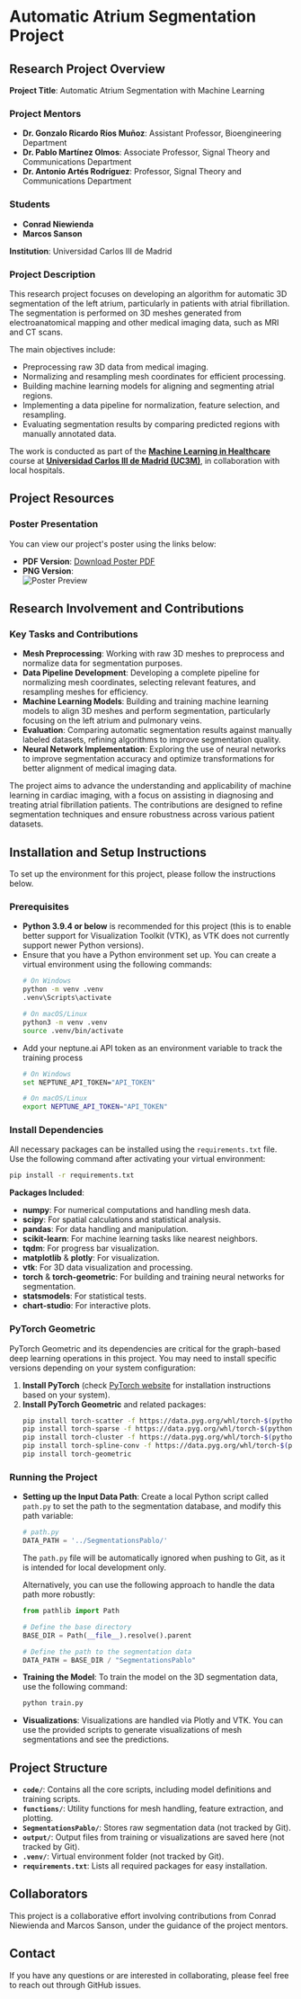 # Automatic Atrium Segmentation Project

## Research Project Overview

**Project Title**: Automatic Atrium Segmentation with Machine Learning

### Project Mentors
- **Dr. Gonzalo Ricardo Ríos Muñoz**: Assistant Professor, Bioengineering Department
- **Dr. Pablo Martínez Olmos**: Associate Professor, Signal Theory and Communications Department
- **Dr. Antonio Artés Rodríguez**: Professor, Signal Theory and Communications Department

### Students
- **Conrad Niewienda**
- **Marcos Sanson**

**Institution**: Universidad Carlos III de Madrid

### Project Description
This research project focuses on developing an algorithm for automatic 3D segmentation of the left atrium, particularly in patients with atrial fibrillation. The segmentation is performed on 3D meshes generated from electroanatomical mapping and other medical imaging data, such as MRI and CT scans.

The main objectives include:
- Preprocessing raw 3D data from medical imaging.
- Normalizing and resampling mesh coordinates for efficient processing.
- Building machine learning models for aligning and segmenting atrial regions.
- Implementing a data pipeline for normalization, feature selection, and resampling.
- Evaluating segmentation results by comparing predicted regions with manually annotated data.

The work is conducted as part of the **[Machine Learning in Healthcare](https://aplicaciones.uc3m.es/cpa/generaFicha?est=350&anio=2024&plan=392&asig=16803&idioma=2)** course at **[Universidad Carlos III de Madrid (UC3M)](https://www.uc3m.es/home)**, in collaboration with local hospitals.

## Project Resources

### Poster Presentation

You can view our project's poster using the links below:

- **PDF Version**: [Download Poster PDF](docs/Automatic_Atrium_Segmentation_Poster.pdf)
- **PNG Version**:  
  ![Poster Preview](docs/Automatic_Atrium_Segmentation_Poster_Image.png)

## Research Involvement and Contributions

### Key Tasks and Contributions
- **Mesh Preprocessing**: Working with raw 3D meshes to preprocess and normalize data for segmentation purposes.
- **Data Pipeline Development**: Developing a complete pipeline for normalizing mesh coordinates, selecting relevant features, and resampling meshes for efficiency.
- **Machine Learning Models**: Building and training machine learning models to align 3D meshes and perform segmentation, particularly focusing on the left atrium and pulmonary veins.
- **Evaluation**: Comparing automatic segmentation results against manually labeled datasets, refining algorithms to improve segmentation quality.
- **Neural Network Implementation**: Exploring the use of neural networks to improve segmentation accuracy and optimize transformations for better alignment of medical imaging data.

The project aims to advance the understanding and applicability of machine learning in cardiac imaging, with a focus on assisting in diagnosing and treating atrial fibrillation patients. The contributions are designed to refine segmentation techniques and ensure robustness across various patient datasets.

## Installation and Setup Instructions

To set up the environment for this project, please follow the instructions below.

### Prerequisites
- **Python 3.9.4 or below** is recommended for this project (this is to enable better support for Visualization Toolkit (VTK), as VTK does not currently support newer Python versions).
- Ensure that you have a Python environment set up. You can create a virtual environment using the following commands:
  ```sh
  # On Windows
  python -m venv .venv
  .venv\Scripts\activate

  # On macOS/Linux
  python3 -m venv .venv
  source .venv/bin/activate
  ```
- Add your neptune.ai API token as an environment variable to track the training process
  ```sh
  # On Windows
  set NEPTUNE_API_TOKEN="API_TOKEN"

  # On macOS/Linux
  export NEPTUNE_API_TOKEN="API_TOKEN"
  ```
### Install Dependencies
All necessary packages can be installed using the `requirements.txt` file. Use the following command after activating your virtual environment:

```sh
pip install -r requirements.txt
```

**Packages Included**:
- **numpy**: For numerical computations and handling mesh data.
- **scipy**: For spatial calculations and statistical analysis.
- **pandas**: For data handling and manipulation.
- **scikit-learn**: For machine learning tasks like nearest neighbors.
- **tqdm**: For progress bar visualization.
- **matplotlib** & **plotly**: For visualization.
- **vtk**: For 3D data visualization and processing.
- **torch** & **torch-geometric**: For building and training neural networks for segmentation.
- **statsmodels**: For statistical tests.
- **chart-studio**: For interactive plots.

### PyTorch Geometric
PyTorch Geometric and its dependencies are critical for the graph-based deep learning operations in this project. You may need to install specific versions depending on your system configuration:

1. **Install PyTorch** (check [PyTorch website](https://pytorch.org/get-started/locally/) for installation instructions based on your system).
2. **Install PyTorch Geometric** and related packages:
   ```sh
   pip install torch-scatter -f https://data.pyg.org/whl/torch-$(python -c "import torch; print(torch.__version__)").html
   pip install torch-sparse -f https://data.pyg.org/whl/torch-$(python -c "import torch; print(torch.__version__)").html
   pip install torch-cluster -f https://data.pyg.org/whl/torch-$(python -c "import torch; print(torch.__version__)").html
   pip install torch-spline-conv -f https://data.pyg.org/whl/torch-$(python -c "import torch; print(torch.__version__)").html
   pip install torch-geometric
   ```

### Running the Project

- **Setting up the Input Data Path**:
  Create a local Python script called `path.py` to set the path to the segmentation database, and modify this path variable:

  ```python
  # path.py
  DATA_PATH = '../SegmentationsPablo/'
  ```

  The `path.py` file will be automatically ignored when pushing to Git, as it is intended for local development only.

  Alternatively, you can use the following approach to handle the data path more robustly:

  ```python
  from pathlib import Path

  # Define the base directory
  BASE_DIR = Path(__file__).resolve().parent

  # Define the path to the segmentation data
  DATA_PATH = BASE_DIR / "SegmentationsPablo"
  ```

- **Training the Model**: To train the model on the 3D segmentation data, use the following command:
  ```sh
  python train.py
  ```
- **Visualizations**: Visualizations are handled via Plotly and VTK. You can use the provided scripts to generate visualizations of mesh segmentations and see the predictions.

## Project Structure
- **`code/`**: Contains all the core scripts, including model definitions and training scripts.
- **`functions/`**: Utility functions for mesh handling, feature extraction, and plotting.
- **`SegmentationsPablo/`**: Stores raw segmentation data (not tracked by Git).
- **`output/`**: Output files from training or visualizations are saved here (not tracked by Git).
- **`.venv/`**: Virtual environment folder (not tracked by Git).
- **`requirements.txt`**: Lists all required packages for easy installation.

## Collaborators
This project is a collaborative effort involving contributions from Conrad Niewienda and Marcos Sanson, under the guidance of the project mentors.

## Contact
If you have any questions or are interested in collaborating, please feel free to reach out through GitHub issues.
